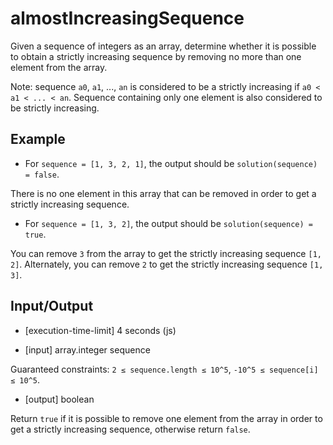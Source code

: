 # almostIncreasingSequence

Given a sequence of integers as an array, determine whether it is possible to obtain a strictly increasing sequence by removing no more than one element from the array.

Note: sequence `a0`, `a1`, ..., `an` is considered to be a strictly increasing if `a0 < a1 < ... < an`. Sequence containing only one element is also considered to be strictly increasing.

## Example

- For `sequence = [1, 3, 2, 1]`, the output should be
`solution(sequence) = false`.

There is no one element in this array that can be removed in order to get a strictly increasing sequence.

- For `sequence = [1, 3, 2]`, the output should be
`solution(sequence) = true`.

You can remove `3` from the array to get the strictly increasing sequence `[1, 2]`. Alternately, you can remove `2` to get the strictly increasing sequence `[1, 3]`.

## Input/Output

- [execution-time-limit] 4 seconds (js)

- [input] array.integer sequence

Guaranteed constraints:
`2 ≤ sequence.length ≤ 10^5`,
`-10^5 ≤ sequence[i] ≤ 10^5`.

- [output] boolean

Return `true` if it is possible to remove one element from the array in order to get a strictly increasing sequence, otherwise return `false`.
